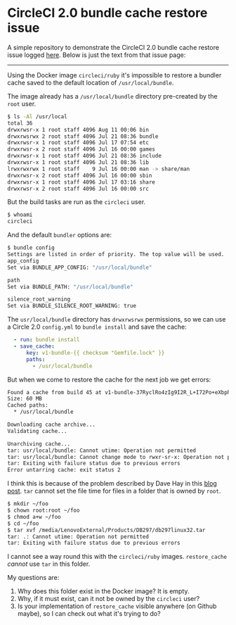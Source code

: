 # CircleCI 2.0 bundle cache restore issue

A simple repository to demonstrate the CircleCI 2.0 bundle cache restore issue logged [here](https://discuss.circleci.com/t/unable-to-restore-bundle-from-cache-using-circleci-ruby-docker-images/24249). Below is just the text from that issue page:

---

Using the Docker image `circleci/ruby` it's impossible to restore a bundler cache saved to the default location of `/usr/local/bundle`.

The image already has a `/usr/local/bundle` directory pre-created by the `root` user.

```bash
$ ls -Al /usr/local
total 36
drwxrwsr-x 1 root staff 4096 Aug 11 00:06 bin
drwxrwsrwx 2 root staff 4096 Jul 21 08:36 bundle
drwxrwsr-x 1 root staff 4096 Jul 17 07:54 etc
drwxrwsr-x 2 root staff 4096 Jul 16 00:00 games
drwxrwsr-x 1 root staff 4096 Jul 21 08:36 include
drwxrwsr-x 1 root staff 4096 Jul 21 08:36 lib
lrwxrwxrwx 1 root staff    9 Jul 16 00:00 man -> share/man
drwxrwsr-x 2 root staff 4096 Jul 16 00:00 sbin
drwxrwsr-x 1 root staff 4096 Jul 17 03:16 share
drwxrwsr-x 2 root staff 4096 Jul 16 00:00 src
```

But the build tasks are run as the `circleci` user.

```bash
$ whoami
circleci
```

And the default `bundler` options are:

```bash
$ bundle config
Settings are listed in order of priority. The top value will be used.
app_config
Set via BUNDLE_APP_CONFIG: "/usr/local/bundle"

path
Set via BUNDLE_PATH: "/usr/local/bundle"

silence_root_warning
Set via BUNDLE_SILENCE_ROOT_WARNING: true
```

The `usr/local/bundle` directory has `drwxrwsrwx` permissions, so we can use a Circle 2.0 `config.yml` to `bundle install` and save the cache:

```yaml
  - run: bundle install
  - save_cache:
      key: v1-bundle-{{ checksum "Gemfile.lock" }}
      paths:
        - /usr/local/bundle
```

But when we come to restore the cache for the next job we get errors:

```bash
Found a cache from build 45 at v1-bundle-37RyclRo4zIg9I2R_L+I72Po+eXbphREAXxknkNduy8=
Size: 60 MB
Cached paths:
  * /usr/local/bundle

Downloading cache archive...
Validating cache...

Unarchiving cache...
tar: usr/local/bundle: Cannot utime: Operation not permitted
tar: usr/local/bundle: Cannot change mode to rwxr-sr-x: Operation not permitted
tar: Exiting with failure status due to previous errors
Error untarring cache: exit status 2
```

I think this is because of the problem described by Dave Hay in this [blog post](https://portal2portal.blogspot.com/2011/01/doh-error-tar-cannot-utime-operation.html). `tar` cannot set the file time for files in a folder that is owned by `root`.

```bash
$ mkdir ~/foo
$ chown root:root ~/foo
$ chmod a+w ~/foo
$ cd ~/foo
$ tar xvf /media/LenovoExternal/Products/DB297/db297linux32.tar
tar: .: Cannot utime: Operation not permitted
tar: Exiting with failure status due to previous errors
```

I cannot see a way round this with the `circleci/ruby` images. `restore_cache` *cannot* use `tar` in this folder.

My questions are:

1.  Why does this folder exist in the Docker image? It is empty.
2.  Why, if it must exist, can it not be owned by the `circleci` user?
3.  Is your implementation of `restore_cache` visible anywhere (on Github maybe), so I can check out what it's trying to do?

